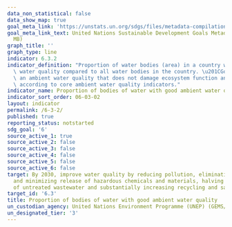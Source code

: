 ```yaml
---
data_non_statistical: false
data_show_map: true
goal_meta_link: 'https://unstats.un.org/sdgs/files/metadata-compilation/Metadata-Goal-6.pdf '
goal_meta_link_text: United Nations Sustainable Development Goals Metadata (PDF 4.0
  MB)
graph_title: ''
graph_type: line
indicator: 6.3.2
indicator_definition: "Proportion of water bodies (area) in a country with good ambient\
  \ water quality compared to all water bodies in the country. \u201CGood\u201D indicates\
  \ an ambient water quality that does not damage ecosystem function and human health\
  \ according to core ambient water quality indicators."
indicator_name: Proportion of bodies of water with good ambient water quality
indicator_sort_order: 06-03-02
layout: indicator
permalink: /6-3-2/
published: true
reporting_status: notstarted
sdg_goal: '6'
source_active_1: true
source_active_2: false
source_active_3: false
source_active_4: false
source_active_5: false
source_active_6: false
target: By 2030, improve water quality by reducing pollution, eliminating dumping
  and minimizing release of hazardous chemicals and materials, halving the proportion
  of untreated wastewater and substantially increasing recycling and safe reuse globally
target_id: '6.3'
title: Proportion of bodies of water with good ambient water quality
un_custodian_agency: United Nations Environment Programme (UNEP) (GEMS/Water)
un_designated_tier: '3'
---
```

